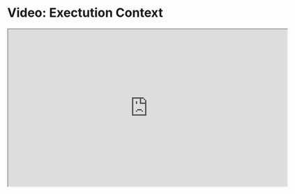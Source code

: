 # Video: Exectution Context

<iframe src="https://player.vimeo.com/video/551946066" width="640" height="360" allowfullscreen="allowfullscreen" allow="autoplay; fullscreen; picture-in-picture"></iframe>
